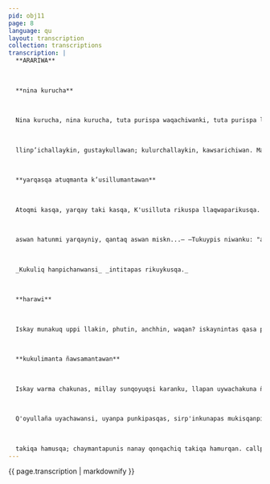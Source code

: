 ```yaml
---
pid: obj11
page: 8
language: qu
layout: transcription
collection: transcriptions
transcription: |
  **ARARIWA**
  
  
  
  **nina kurucha**
  
  
  
  Nina kurucha, nina kurucha, tuta purispa waqachiwanki, tuta purispa llakichiwanki, Rima, rimacha rimariysiway. machaykuqtiyqa llakichiwankin ujyaykuqtiyqa llakichiwankin ujyaykuqtiyqa waqachiwankin.. Naranjitascha, t'ika sapacha,
  
  
  
  llinp’ichallaykin, gustaykullawan; kulurchallaykin, kawsarichiwan. Maypiraq mamay" maypiraq taytay llakichallayta willaykunaypaq, nanaychallayta willaykunaypa Wamanripaschay, orqo ripaschay, kusisqallayta chaskiykullaway...
  
  
  
  **yarqasqa atuqmanta k’usillumantawan**
  
  
  
  Atoqmi kasqa, yarqay taki kasqa, K'usilluta rikuspa llaqwaparikusqa. —Ayaw, yaw, K’usillu hanpuriy makiyman. Ayaw, qanmantapunin mikhunaymanta wañuni—! Ch'in kay! ...Uturunku wasaykipiña kashan...— Qhawarinankamas k’usillu chinkasqa. Atuqqa phiñasqas mashkhaspa tukusqa; pisqap’unchaymantaq. ñak ay tariykusqa. Wayra K’usilluri awqanta rikuspa perqaman usqhaylla q'emiparikusqa. -Kunanmari yachanki mikhuykusaykupunin— —Manañan huqtawan ayqeyta atinkichu.... —Perqan ñit'iwasun, iskayninchis wañusun. kurkuman rinaypaq q'emirikuy kayman. Manchay, manchasqalla Atuq q’emiykusqa K’usillu ripuspa mana kutisqachu... Atoq yarqay taki , qasita suyasqa. phiñay lluqmarishaq K’usilluta mashkhasqa. —Ayaw, yaw, K’usi lluyacharishisqayki;
  
  
  
  aswan hatunmi yarqayniy, qantaq aswan miskn...— —Tukuypis niwanku: "ancha tullun kanki... Aychay mana kautin, imaywan sajsanki... —Haqay sach’allaman lloq arqarikusaq, iskay rurullata miskhuykurikusaq...— —Lloq’ay, riy, mikhurimuy uraykapuwaytaq...— k’usillu lloq’antaq, rurawan ñawinpi chanqantaq. Atuq ñawsayasqa, hinaspa K’usillu ayqesqa. Pisqa punchaymantaq huqmanta tarisqa... Wajcha K’usilluri allaq churakusqa: —Ninas paranqa, hinatan Anka niwan P'ujruta allashani p’anpakukunaypaq. nina wañujtintaq lloqsirqapunaypaq...— Antay ruphayaqta patapi rikuspa; Atuq mancharisqa hinachari, nisqa. .. —Ñoqapaqraq kachun chay allasqayki pujru— —umay patapina K'uqhilla k'usilun K'uchnla kuashlu a p'anpa u chunakcua qana p'appa tu kusqapala tususpa tukusqa... (wh, de m. s. allchasqan).
  
  
  
  _Kukuliq hanpichanwansi_ _intitapas rikuykusqa._
  
  
  
  **harawi**
  
  
  
  Iskay munakuq uppi llakin, phutin, anchhin, waqan? iskaynintas qasa pakan huj ch’aki mullpha kurkupi. Huqninkaqsi chinkachisqa wayllukusqan pitullanta huq sujyapi sapallanta mana hayk’aq kacharisqa. Huq kaq unpitaqmi llakin pitullanta qhawarispa, wañusqataña tarispa a kay simipi payta takin: "Maymi Urpi, chay ñawiyki, chay qhasqoyki, munay, munay, chay sunqoyki ñujnukunay, chay llanp’u watuq simiyki Chinkachikuq huq Urpiri qaqa, qaqapi musphaspa weqenwan qhaparqachaspa kiskaman ñataq puririn. Hinatinta tapukuspa: "—Sunqollay, maypitaq kanki-" nispan mitkan ranki, ranki nispan wañun ullpuykuspa. (Ollantaypa harawin)
  
  
  
  **kukulimanta ñawsamantawan**
  
  
  
  Iskay warma chakunas, millay sunqoyuqsi karanku, llapan uywachakuna ñak’arichiqsi karanku, Paykunas wasinmanta ayqesqaku, sullk’achanta yukayllawan apaspanku. Manaña chajrapi llank’anankupaqsimanaña astawan jtaytanta, machulachanta yanaparinankupaqsi. Mana imanta ruwaspan tiyasun, nispas nisqaku. Chayta yuyaymanaspas usqhayllach’usaranku, tarparunankumanta mancharispas aswantaraq purisqaku, Sullk’achan qanku raykus, mana aswan usqhayta puriyta atisqakuchu, hinaspataq chaymanta phiñallana kasqaku. Manapunis sullk’achanqa usqhaylla punyta atiranchu... Ñas kinsantinkupas sayk’usqaña kasqaku; qoqawninpas tukukapusqas, Manallataqsi may puriytapas yachasqakuchu, puna panpapis chinkasqaku, pawisqallañas samikusqaku.." Sullk’achankupi sutinsi Lanchi karan, hinaspa wayqenkunawan hamusqanmanta k’umullaña waqakachaspa chuchutapuni puñurakapusqa. Puñuqta qhawaspas, wayqenkuna ch’eqmisqaku, Lanchita saqepunankupaq, ichataqchu wañuchinankupaq, amaña waqapayaspa, wasinta kutiyta munananpaq; amaña pista purispa sayk’unanpaq, amaña qoqawta mikhuspa pisiyachinanpaq. Hinatas ch’eqmisqaku: —Kunanmi saqepunanchis kay punapanpapi, kunanpunin wañuchinanchis—nispas ninakusqaku.a Aswan hawcha kaqsi, hinata nisqa —wañuchinachismi, hina wañusqa, ama pita willananpaq, ama qatiwasqanchiskunaman ñanta riqsichinanpaq— Hujninñataqsi nisqa: —ama, ñawitan aspas urgorusun, hinaspataq mikhurakapusun— nispa. Imayna ruwanankumantas thunkisqakum ruwasqankupis yuyaymanasharanku.... Chaypis, huqnin, Yawar sutiyuq, illapa hina qonqaylla Lanchiman phawaykusqa, hinaspa makichankunata hauqtan han tauspau nanpaman hitisqa. lmoqqnwantaqa huankachanta hirisqa, ama chikantawanpas kuyunanpaq. Chaywansi sullk’acha rijch’arusqa hinaspa tukuy kallpachanwan kallpachakusqa wayqenmanta ayqenanpaq Chaywantaqsi wayqen astawan phiñarikusqa......
  
  
  
  Q'oyullaña uyachawansi, uyanpa punkipasqas, sirp'inkunapas mukisqanpi q oyoyasqas, wañuchaqsi samapakuyta qallarisqa chay ñit'iymanta ayqenanpaq. Ancha mancharisqas, mukisqanpi ñak’arikuspas, ñawichanpis tuku, tukus t oqonmanta lloqsishanña ..Chaymansi huqkaq wayqen, chhay nanraq milay qhawaywan, rawk'ananpas kaspillañas, sullk'achanta hap niantaq. Imaynata Anka, wanurichaq chitachamanta, sillunpi hap'isqa chtachamanta hawinta mikhunanpaq unaytan malarmay chayatas wayqen. CLllk achanpa ñawichakunata, q ewirispa, aysanspa, sik irisqa, wiñaypaq nawsayachispa.... Uturunkumanta aswan hawchas kaywayqenkunaqakasqaku, manas chikachantapas, hinata qhawaspanku khuyapayasqakuchu; manas ñak’arikuspa qhaparikusqanpas sunqonkuta nanachisqachu. Chhaynaniraq millay ruwaysi, mana chikantapas sunqonkuta nanachisqachu. Yawarmanta ch’akichikuspas, k'itauywakuna hina, ñawin sik'iri sqankuta mikhuyta qallarisqaku, yarqasqa t'illauywakuna hinas, mikhuytas kachayusqaku ñawinta kawsashaqtaraq; ruwasqankuta chinkachinankupaq; ruwasqankumanta ama imapas qhepananpaq, chay mancharikuymantas tukuypas chinkananpaq... Ch'inllas, mana imata ruwankuman hinas, usqhaylla kharunchakusqaku Aya llanthullas purisqankupi qatipasqqcu. Muchurisqanpi llak llañas, wajcha Lanchiqa, nanaparaq, mana kallpayuq chutarayasqa; llliw p’achachanapas yawarchasqas, ñawinmanta yawar lloqllasqanwan, imaynan unu, rumiq t'oconta hinchakamun, nnatas yawarnin nich akamusqa. Chaypi, ch’in nanayninpi tiyashaqtinsi, ancha sumaq sunqo takisqanta uyarisqa, hinas chay taki karan; Urpiy ..CRIkAU'' PuIi sawray skapalln. .u L hawas sapallan y sayarn thapispas la punin, la hmaspataq thasan, chay ta kai uyarsqanman hina nanaynintas chay takiqa sanp’ayachan... Chay purisqanpis qewña sach’ata tarisqa; k’allmanmantas chay sumaq
  
  
  
  takiqa hamusqa; chaymantapunis nanay qonqachiq takiqa hamurqan. callpachakuspas sach aman lloqasqa, kallpawansi wichaq, hinaspa q’esanpi arwisqata Kukulita hap’isqa, Kukuliñataq: —Ama hap’iwaychu, ama wañuchiwaychu, khuyapayway, panpachaway— nispa nisqa. —Imamantan ñuqata hap’iwanki, imatan ñuqa ruwarayki. Runakuna hinachu kaniri, paykunalan wayqe pura wañuchinakunku. Saqepullaway, ñuqa takisqaywan muchuynikita misk'ichisaq —Hinata nispas takiyta qallarisqa: Urpiy..Kukuy..Kuliy Urpiy .. Kukuy.. Kuliy Cnayqa llakipayaspas, Kukulita kacharparisqa, hinaspataq mañaykusqa: —Ranpaykuway, ch’akiyniym yarqayniy hunt'arunaykamalla— Nispa. Khuyapayaq sungota tarispas, Kukuliqa —Kay yuraq usphachawan k'iriykita hanpinki— nispa nisqa. Chay hanpichas kasqa, yuraq ñawichakuna hina, k’aspichapuwansi, kasqa. —Kay hanpiwanmi, sapa p’unchay hanpikunki, hinaspataq kay k’aspichawan sapa p’unchay hawipayanki—nispa niykusqa. Hinatas Lanchi ruwasqa, hinaspa as asllamanta tutayqmanta k’anchayta qhawayta qallarisqa, hinaspataq intita rikuykusqa hanaqpi k’anchashaqta, hanaqmanta pacha wach'irishaqta. Qonqorchakispas kukulita yupaychasqa . . kukulitaqsi.Urpiy ... Kukuy..Kuliy , ..nispa kharupina sakace.
---
```


{{ page.transcription | markdownify }}
